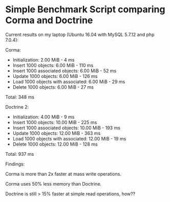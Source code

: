 Simple Benchmark Script comparing Corma and Doctrine
====================================================

Current results on my laptop (Ubuntu 16.04 with MySQL 5.7.12 and php 7.0.4):

Corma:

* Initialization: 2.00 MiB - 4 ms
* Insert 1000 objects: 6.00 MiB - 110 ms
* Insert 1000 associated objects: 6.00 MiB - 52 ms
* Update 1000 objects: 6.00 MiB - 126 ms
* Load 1000 objects with associated: 6.00 MiB - 29 ms
* Delete 1000 objects: 6.00 MiB - 27 ms

Total: 348 ms

Doctrine 2:

* Initialization: 4.00 MiB - 9 ms
* Insert 1000 objects: 10.00 MiB - 225 ms
* Insert 1000 associated objects: 10.00 MiB - 193 ms
* Update 1000 objects: 12.00 MiB - 363 ms
* Load 1000 objects with associated: 12.00 MiB - 19 ms
* Delete 1000 objects: 12.00 MiB - 128 ms

Total: 937 ms

Findings:

Corma is more than 2x faster at mass write operations.

Corma uses 50% less memory than Doctrine.

Doctrine is still > 15% faster at simple read operations, how??